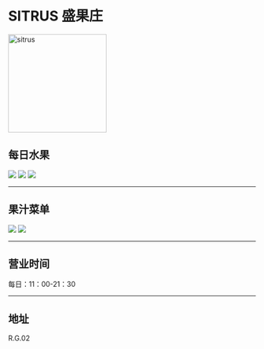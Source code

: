 # SITRUS 盛果庄

<img src="https://img.xmummap.com/G_sitrus_logo.jpg" width="200" height="200" alt="sitrus">

## 每日水果

<div class="image-slide">
<img src="https://img.xmummap.com/11_sitrus%20%281%29.webp" />
<img src="https://img.xmummap.com/11_sitrus%20%282%29.webp" />
<img src="https://img.xmummap.com/11_sitrus%20%283%29.webp" />
</div>

---

## 果汁菜单

<div class="image-slide">
<img src="https://img.xmummap.com/G_sitrus_menu1.webp" />
<img src="https://img.xmummap.com/G_sitrus_menu2.webp" />
</div>

---

## 营业时间

每日：11：00-21：30

---

## 地址

R.G.02
